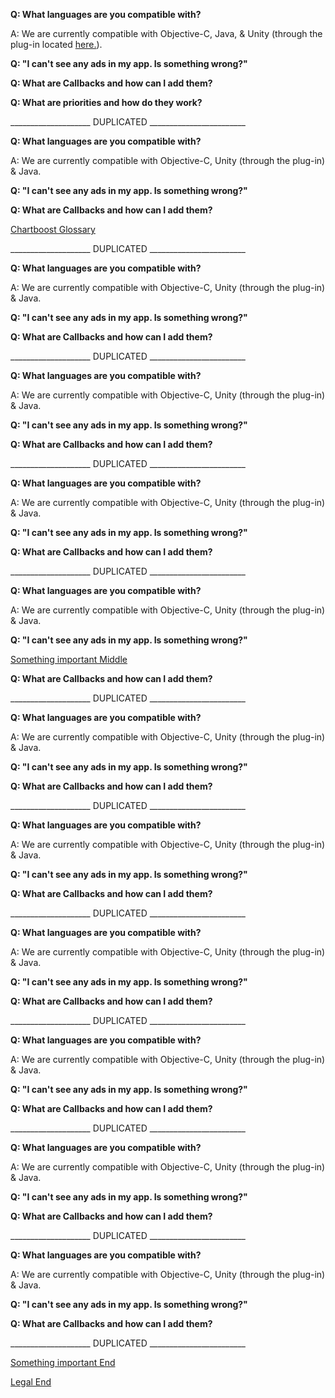 **Q: What languages are you compatible with?**

A: We are currently compatible with Objective-C, Java, & Unity (through the plug-in located [here.](http://www.prime31.com/unity/#ChartBoost)).

**Q: "I can't see any ads in my app. Is something wrong?"**


**Q: What are Callbacks and how can I add them?**


**Q: What are priorities and how do they work?**


____________________ DUPLICATED ________________________

**Q: What languages are you compatible with?**

A: We are currently compatible with Objective-C, Unity (through the plug-in) & Java.

**Q: "I can't see any ads in my app. Is something wrong?"**


**Q: What are Callbacks and how can I add them?**

<a href="#glossary" name="glossary">Chartboost Glossary</a>

____________________ DUPLICATED ________________________

**Q: What languages are you compatible with?**

A: We are currently compatible with Objective-C, Unity (through the plug-in) & Java.

**Q: "I can't see any ads in my app. Is something wrong?"**


**Q: What are Callbacks and how can I add them?**

____________________ DUPLICATED ________________________

**Q: What languages are you compatible with?**

A: We are currently compatible with Objective-C, Unity (through the plug-in) & Java.

**Q: "I can't see any ads in my app. Is something wrong?"**


**Q: What are Callbacks and how can I add them?**

____________________ DUPLICATED ________________________

**Q: What languages are you compatible with?**

A: We are currently compatible with Objective-C, Unity (through the plug-in) & Java.

**Q: "I can't see any ads in my app. Is something wrong?"**


**Q: What are Callbacks and how can I add them?**

____________________ DUPLICATED ________________________

**Q: What languages are you compatible with?**

A: We are currently compatible with Objective-C, Unity (through the plug-in) & Java.

**Q: "I can't see any ads in my app. Is something wrong?"**

<a href="#middle" name="middle">Something important Middle </a> 

**Q: What are Callbacks and how can I add them?**

____________________ DUPLICATED ________________________

**Q: What languages are you compatible with?**

A: We are currently compatible with Objective-C, Unity (through the plug-in) & Java.

**Q: "I can't see any ads in my app. Is something wrong?"**


**Q: What are Callbacks and how can I add them?**

____________________ DUPLICATED ________________________

**Q: What languages are you compatible with?**

A: We are currently compatible with Objective-C, Unity (through the plug-in) & Java.

**Q: "I can't see any ads in my app. Is something wrong?"**


**Q: What are Callbacks and how can I add them?**

____________________ DUPLICATED ________________________

**Q: What languages are you compatible with?**

A: We are currently compatible with Objective-C, Unity (through the plug-in) & Java.

**Q: "I can't see any ads in my app. Is something wrong?"**


**Q: What are Callbacks and how can I add them?**

____________________ DUPLICATED ________________________

**Q: What languages are you compatible with?**

A: We are currently compatible with Objective-C, Unity (through the plug-in) & Java.

**Q: "I can't see any ads in my app. Is something wrong?"**


**Q: What are Callbacks and how can I add them?**

____________________ DUPLICATED ________________________

**Q: What languages are you compatible with?**

A: We are currently compatible with Objective-C, Unity (through the plug-in) & Java.

**Q: "I can't see any ads in my app. Is something wrong?"**


**Q: What are Callbacks and how can I add them?**

____________________ DUPLICATED ________________________

**Q: What languages are you compatible with?**

A: We are currently compatible with Objective-C, Unity (through the plug-in) & Java.

**Q: "I can't see any ads in my app. Is something wrong?"**


**Q: What are Callbacks and how can I add them?**

____________________ DUPLICATED ________________________

<a href="#end" name="end">Something important End</a>

<a href="/legal/terms#end" name="end">Legal End</a>
